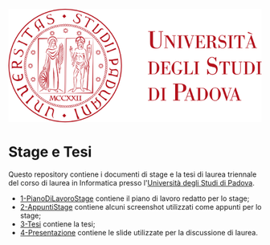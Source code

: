 ![UNIPD Logo](4-Presentazione/beamerImages/unipd_logo.png)

# Stage e Tesi

Questo repository contiene i documenti di stage e la tesi di laurea triennale del corso di laurea in Informatica presso l'[Università degli Studi di Padova](https://www.unipd.it/).

* [1-PianoDiLavoroStage](1-PianoDiLavoroStage) contiene il piano di lavoro redatto per lo stage;
* [2-AppuntiStage](2-AppuntiStage) contiene alcuni screenshot utilizzati come appunti per lo stage;
* [3-Tesi](3-Tesi) contiene la tesi;
* [4-Presentazione](4-Presentazione) contiene le slide utilizzate per la discussione di laurea.

